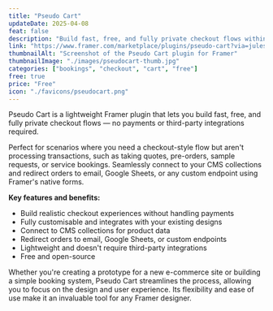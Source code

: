 ```yaml
---
title: "Pseudo Cart"
updateDate: 2025-04-08
feat: false
description: "Build fast, free, and fully private checkout flows within Framer."
link: "https://www.framer.com/marketplace/plugins/pseudo-cart?via=julesvcode"
thumbnailAlt: "Screenshot of the Pseudo Cart plugin for Framer"
thumbnailImage: "./images/pseudocart-thumb.jpg"
categories: ["bookings", "checkout", "cart", "free"]
free: true
price: "Free"
icon: "./favicons/pseudocart.png"
---
```


Pseudo Cart is a lightweight Framer plugin that lets you build fast, free, and fully private checkout flows — no payments or third-party integrations required.

Perfect for scenarios where you need a checkout-style flow but aren't processing transactions, such as taking quotes, pre-orders, sample requests, or service bookings. Seamlessly connect to your CMS collections and redirect orders to email, Google Sheets, or any custom endpoint using Framer's native forms.

<b>Key features and benefits:</b>

- Build realistic checkout experiences without handling payments
- Fully customisable and integrates with your existing designs
- Connect to CMS collections for product data
- Redirect orders to email, Google Sheets, or custom endpoints
- Lightweight and doesn't require third-party integrations
- Free and open-source

Whether you're creating a prototype for a new e-commerce site or building a simple booking system, Pseudo Cart streamlines the process, allowing you to focus on the design and user experience. Its flexibility and ease of use make it an invaluable tool for any Framer designer.
